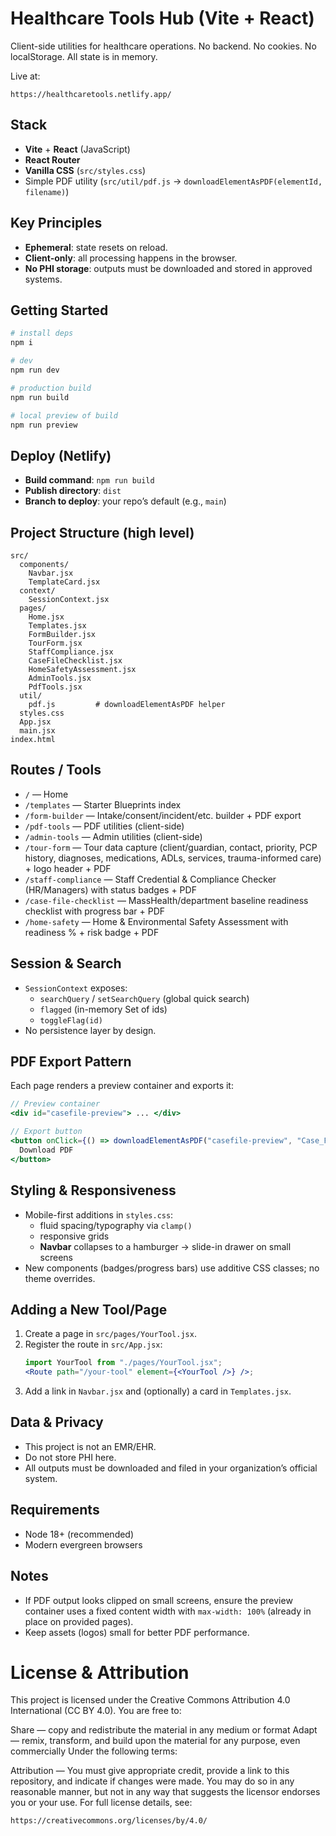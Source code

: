 # Healthcare Tools Hub (Vite + React)

Client-side utilities for healthcare operations. No backend. No cookies. No localStorage. All state is in memory.

Live at:

```
https://healthcaretools.netlify.app/
```

## Stack

- **Vite** + **React** (JavaScript)
- **React Router**
- **Vanilla CSS** (`src/styles.css`)
- Simple PDF utility (`src/util/pdf.js` → `downloadElementAsPDF(elementId, filename)`)

## Key Principles

- **Ephemeral**: state resets on reload.
- **Client-only**: all processing happens in the browser.
- **No PHI storage**: outputs must be downloaded and stored in approved systems.

## Getting Started

```bash
# install deps
npm i

# dev
npm run dev

# production build
npm run build

# local preview of build
npm run preview
```

## Deploy (Netlify)

- **Build command**: `npm run build`
- **Publish directory**: `dist`
- **Branch to deploy**: your repo’s default (e.g., `main`)

## Project Structure (high level)

```
src/
  components/
    Navbar.jsx
    TemplateCard.jsx
  context/
    SessionContext.jsx
  pages/
    Home.jsx
    Templates.jsx
    FormBuilder.jsx
    TourForm.jsx
    StaffCompliance.jsx
    CaseFileChecklist.jsx
    HomeSafetyAssessment.jsx
    AdminTools.jsx
    PdfTools.jsx
  util/
    pdf.js         # downloadElementAsPDF helper
  styles.css
  App.jsx
  main.jsx
index.html
```

## Routes / Tools

- `/` — Home
- `/templates` — Starter Blueprints index
- `/form-builder` — Intake/consent/incident/etc. builder + PDF export
- `/pdf-tools` — PDF utilities (client-side)
- `/admin-tools` — Admin utilities (client-side)
- `/tour-form` — Tour data capture (client/guardian, contact, priority, PCP history, diagnoses, medications, ADLs, services, trauma-informed care) + logo header + PDF
- `/staff-compliance` — Staff Credential & Compliance Checker (HR/Managers) with status badges + PDF
- `/case-file-checklist` — MassHealth/department baseline readiness checklist with progress bar + PDF
- `/home-safety` — Home & Environmental Safety Assessment with readiness % + risk badge + PDF

## Session & Search

- `SessionContext` exposes:
  - `searchQuery` / `setSearchQuery` (global quick search)
  - `flagged` (in-memory Set of ids)
  - `toggleFlag(id)`
- No persistence layer by design.

## PDF Export Pattern

Each page renders a preview container and exports it:

```jsx
// Preview container
<div id="casefile-preview"> ... </div>

// Export button
<button onClick={() => downloadElementAsPDF("casefile-preview", "Case_File_Readiness.pdf")}>
  Download PDF
</button>
```

## Styling & Responsiveness

- Mobile-first additions in `styles.css`:
  - fluid spacing/typography via `clamp()`
  - responsive grids
  - **Navbar** collapses to a hamburger → slide-in drawer on small screens
- New components (badges/progress bars) use additive CSS classes; no theme overrides.

## Adding a New Tool/Page

1. Create a page in `src/pages/YourTool.jsx`.
2. Register the route in `src/App.jsx`:
   ```jsx
   import YourTool from "./pages/YourTool.jsx";
   <Route path="/your-tool" element={<YourTool />} />;
   ```
3. Add a link in `Navbar.jsx` and (optionally) a card in `Templates.jsx`.

## Data & Privacy

- This project is not an EMR/EHR.
- Do not store PHI here.
- All outputs must be downloaded and filed in your organization’s official system.

## Requirements

- Node 18+ (recommended)
- Modern evergreen browsers

## Notes

- If PDF output looks clipped on small screens, ensure the preview container uses a fixed content width with `max-width: 100%` (already in place on provided pages).
- Keep assets (logos) small for better PDF performance.

# License & Attribution

This project is licensed under the Creative Commons Attribution 4.0 International (CC BY 4.0). You are free to:

Share — copy and redistribute the material in any medium or format
Adapt — remix, transform, and build upon the material for any purpose, even commercially
Under the following terms:

Attribution — You must give appropriate credit, provide a link to this repository, and indicate if changes were made. You may do so in any reasonable manner, but not in any way that suggests the licensor endorses you or your use.
For full license details, see:

```
https://creativecommons.org/licenses/by/4.0/
```
